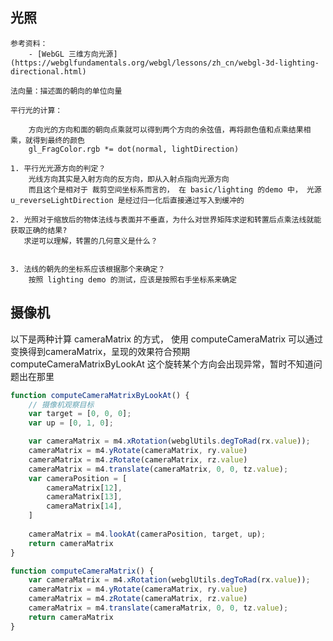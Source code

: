 ## 光照

    参考资料：
        - [WebGL 三维方向光源](https://webglfundamentals.org/webgl/lessons/zh_cn/webgl-3d-lighting-directional.html)
    
    法向量：描述面的朝向的单位向量

    平行光的计算：

        方向光的方向和面的朝向点乘就可以得到两个方向的余弦值，再将颜色值和点乘结果相乘，就得到最终的颜色
        gl_FragColor.rgb *= dot(normal, lightDirection)

    1. 平行光光源方向的判定？
        光线方向其实是入射方向的反方向，即从入射点指向光源方向
        而且这个是相对于 裁剪空间坐标系而言的， 在 basic/lighting 的demo 中， 光源 u_reverseLightDirection 是经过归一化后直接通过写入到缓冲的

    2. 光照对于缩放后的物体法线与表面并不垂直，为什么对世界矩阵求逆和转置后点乘法线就能获取正确的结果?
       求逆可以理解，转置的几何意义是什么？


    3. 法线的朝先的坐标系应该根据那个来确定？
        按照 lighting demo 的测试，应该是按照右手坐标系来确定


## 摄像机

以下是两种计算 cameraMatrix 的方式，
使用 computeCameraMatrix 可以通过变换得到cameraMatrix，呈现的效果符合预期
computeCameraMatrixByLookAt 这个旋转某个方向会出现异常，暂时不知道问题出在那里

```js
function computeCameraMatrixByLookAt() {
    // 摄像机观察目标
    var target = [0, 0, 0];
    var up = [0, 1, 0];

    var cameraMatrix = m4.xRotation(webglUtils.degToRad(rx.value));
    cameraMatrix = m4.yRotate(cameraMatrix, ry.value)
    cameraMatrix = m4.zRotate(cameraMatrix, rz.value)
    cameraMatrix = m4.translate(cameraMatrix, 0, 0, tz.value);
    var cameraPosition = [
        cameraMatrix[12],
        cameraMatrix[13],
        cameraMatrix[14],
    ]
    
    cameraMatrix = m4.lookAt(cameraPosition, target, up);
    return cameraMatrix
}

function computeCameraMatrix() {
    var cameraMatrix = m4.xRotation(webglUtils.degToRad(rx.value));
    cameraMatrix = m4.yRotate(cameraMatrix, ry.value)
    cameraMatrix = m4.zRotate(cameraMatrix, rz.value)
    cameraMatrix = m4.translate(cameraMatrix, 0, 0, tz.value);
    return cameraMatrix
}
```